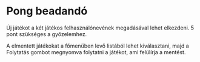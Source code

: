 # Pong beadandó

Új játékot a két játékos felhasználónevének megadásával lehet elkezdeni.
5 pont szükséges a győzelemhez.

A elmentett játékokat a főmenüben levő listából lehet kiválasztani, majd a Folytatás gombot megnyomva
folytatni a játékot, ami felülírja a mentést.
